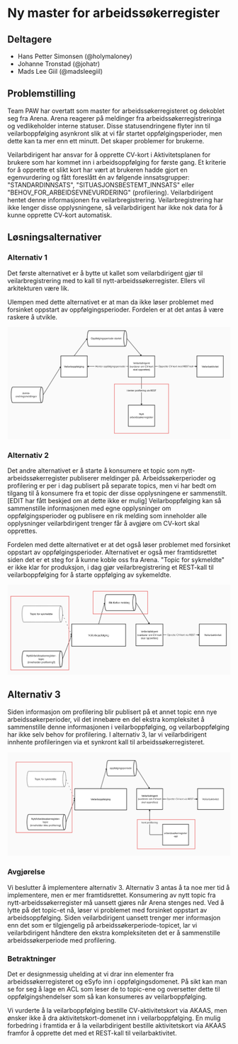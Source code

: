 # Ny master for arbeidssøkerregister
## Deltagere
 - Hans Petter Simonsen (@holymaloney)
 - Johanne Tronstad (@johatr)
 - Mads Lee Giil (@madsleegiil)

## Problemstilling
Team PAW har overtatt som master for arbeidssøkerregisteret og dekoblet seg fra Arena. 
Arena reagerer på meldinger fra arbeidssøkerregistreringa og vedlikeholder interne 
statuser. Disse statusendringene flyter inn til veilarboppfølging asynkront slik at vi
får startet oppfølgingsperioder, men dette kan ta mer enn ett minutt. Det skaper 
problemer for brukerne. 

Veilarbdirigent har ansvar for å opprette CV-kort i Aktivitetsplanen for brukere som
har kommet inn i arbeidsoppfølging for første gang. Et kriterie for å opprette et slikt 
kort har vært at brukeren hadde gjort en egenvurdering og fått foreslått én av følgende
innsatsgrupper: "STANDARDINNSATS", "SITUASJONSBESTEMT_INNSATS" eller 
"BEHOV_FOR_ARBEIDSEVNEVURDERING" (profilering). Veilarbdirigent hentet denne informasjonen fra 
veilarbregistrering. Veilarbregistrering har ikke lenger disse opplysningene, så
veilarbdirigent har ikke nok data for å kunne opprette CV-kort automatisk. 

## Løsningsalternativer

### Alternativ 1
Det første alternativet er å bytte ut kallet som veilarbdirigent gjør til 
veilarbregistrering med to kall til nytt-arbeidssøkerregister. Ellers vil 
arkitekturen være lik. 

Ulempen med dette alternativet er at man da ikke løser problemet med forsinket oppstart
av oppfølgingsperioder. Fordelen er at det antas å være raskere å utvikle.

![Skisse for alternativ 1](/bilder/2024-06-11_1.png)

### Alternativ 2
Det andre alternativet er å starte å konsumere et topic som nytt-arbeidssøkerregister 
publiserer meldinger på. Arbeidssøkerperioder og profilering er per i dag publisert på
separate topics, men vi har bedt om tilgang til å konsumere fra et topic der disse
opplysningene er sammenstilt. [EDIT har fått beskjed om at dette ikke er mulig] Veilarboppfølging kan så sammenstille informasjonen med
egne opplysninger om oppfølgingsperioder og publisere en rik melding som inneholder
alle opplysninger veilarbdirigent trenger får å avgjøre om CV-kort skal opprettes.

Fordelen med dette alternativet er at det også løser problemet med forsinket  oppstart
av oppfølgingsperioder. Alternativet er også mer framtidsrettet siden det er et steg
for å kunne koble oss fra Arena. "Topic for sykmeldte" er ikke klar for produksjon, 
i dag gjør veilarbregistrering et REST-kall til veilarboppfølging for å starte 
oppfølging av sykemeldte. 

![Skisse for alternativ 2](/bilder/2024-06-11_2.png)

## Alternativ 3
Siden informasjon om profilering blir publisert på et annet topic enn nye arbeidssøkerperioder, 
vil det innebære en del ekstra kompleksitet å sammenstille denne informasjonen i veilarboppfølging,
og veilarboppfølging har ikke selv behov for profilering.
I alternativ 3, lar vi veilarbdirigent innhente profileringen via et synkront kall til
arbeidssøkerregisteret.

![Skisse for alternativ 3](bilder/2024-06-11_3.png)

### Avgjørelse
Vi beslutter å implementere alternativ 3. Alternativ 3 antas å ta noe mer tid å
implementere, men er mer framtidsrettet. Konsumering av nytt topic fra 
nytt-arbeidssøkerregister må uansett gjøres når Arena stenges ned. Ved å lytte på
det topic-et nå, løser vi problemet med forsinket oppstart av arbeidsoppfølging.
Siden veilarbdirigent uansett trenger mer informasjon enn det som er tilgjengelig på
arbeidssøkerperiode-topicet, lar vi veilarbdirigent håndtere den ekstra kompleksiteten
det er å sammenstille arbeidssøkerperiode med profilering.

### Betraktninger
Det er designmessig uhelding at vi drar inn elementer fra arbeidssøkerregisteret og 
eSyfo inn i oppfølgingsdomenet. På sikt kan man se for seg å lage en ACL som leser 
de to topic-ene og oversetter dette til oppfølgingshendelser som så kan konsumeres
av veilarboppfølging.

Vi vurderte å la veilarboppfølging bestille CV-aktivitetskort
via AKAAS, men ønsker ikke å dra aktivitetskort-domenet inn i veilarboppfølging.
En mulig forbedring i framtida er å la veilarbdirigent bestille aktivitetskort via 
AKAAS framfor å opprette det med et REST-kall til veilarbaktivitet.